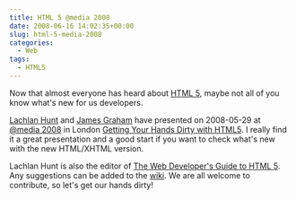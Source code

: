 ```yaml
---
title: HTML 5 @media 2008
date: 2008-06-16 14:02:35+00:00
slug: html-5-media-2008
categories:
  - Web
tags:
  - HTML5
---
```


Now that almost everyone has heard about [HTML 5](http://www.w3.org/TR/html5/), maybe not all of you know what's new for us developers.

[Lachlan Hunt](http://www.vivabit.com/atmedia2008/london/speakers/#lachlan) and [James Graham](http://www.vivabit.com/atmedia2008/london/speakers/#jamesg) have presented on 2008-05-29 at [@media 2008](http://www.vivabit.com/atmedia2008/london/) in London [Getting Your Hands Dirty with HTML5](http://lachy.id.au/slides/hands-on-html5/hands-on-html5.pdf).
I really find it a great presentation and a good start if you want to check what's new with the new HTML/XHTML version.

Lachlan Hunt is also the editor of [The Web Developer's Guide to HTML 5](http://dev.w3.org/html5/html-author/). Any suggestions can be added to the [wiki](http://www.w3.org/html/wg/wiki/).
We are all welcome to contribute, so let's get our hands dirty!

